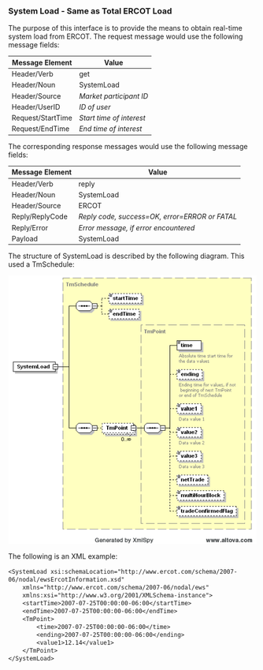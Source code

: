 ### System Load - Same as Total ERCOT Load

The purpose of this interface is to provide the means to obtain
real-time system load from ERCOT. The request message would use the
following message fields:

| <span class="mark">Message Element</span> | <span class="mark">Value</span> |
|-------------------------------------------|---------------------------------|
| Header/Verb                               | get                             |
| Header/Noun                               | SystemLoad                      |
| Header/Source                             | *Market participant ID*         |
| Header/UserID                             | *ID of user*                    |
| Request/StartTime                         | *Start time of interest*        |
| Request/EndTime                           | *End time of interest*          |

The corresponding response messages would use the following message
fields:

| <span class="mark">Message Element</span> | <span class="mark">Value</span>                |
|-------------------------------------------|------------------------------------------------|
| Header/Verb                               | reply                                          |
| Header/Noun                               | SystemLoad                                     |
| Header/Source                             | ERCOT                                          |
| Reply/ReplyCode                           | *Reply code, success=OK, error=ERROR or FATAL* |
| Reply/Error                               | *Error message, if error encountered*          |
| Payload                                   | SystemLoad                                     |

The structure of SystemLoad is described by the following diagram.
This used a TmSchedule:

![SystemLoad Structure](../Images/SystemLoad_Structure.png)

The following is an XML example:

~~~
<SystemLoad xsi:schemaLocation="http://www.ercot.com/schema/2007-06/nodal/ewsErcotInformation.xsd"
    xmlns="http://www.ercot.com/schema/2007-06/nodal/ews"
    xmlns:xsi="http://www.w3.org/2001/XMLSchema-instance">
    <startTime>2007-07-25T00:00:00-06:00</startTime>
    <endTime>2007-07-25T00:00:00-06:00</endTime>
    <TmPoint>
        <time>2007-07-25T00:00:00-06:00</time>
        <ending>2007-07-25T00:00:00-06:00</ending>
        <value1>12.14</value1>
    </TmPoint>
</SystemLoad>
~~~

